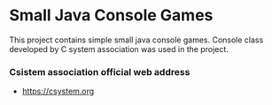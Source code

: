 # Small Java Console Games

This project contains simple small java console games. Console class developed by C system association was used in the project. 

### Csistem association official web address
- https://csystem.org

